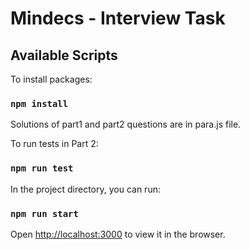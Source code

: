 # Mindecs - Interview Task
## Available Scripts

To install packages:
### `npm install`

Solutions of part1 and part2 questions are in para.js file.

To run tests in Part 2:
### `npm run test`

In the project directory, you can run:

### `npm run start`

Open [http://localhost:3000](http://localhost:3000) to view it in the browser.

